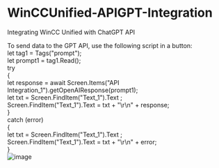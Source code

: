 # WinCCUnified-APIGPT-Integration
Integrating WinCC Unified with ChatGPT API

To send data to the GPT API, use the following script in a button:  
let tag1 = Tags("prompt");  
let prompt1 = tag1.Read();  
try   
{  
  let response = await Screen.Items("API Integration_1").getOpenAIResponse(prompt1);  
  let txt = Screen.FindItem("Text_1").Text ;  
  Screen.FindItem("Text_1").Text = txt + "\r\n" + response;  
}   
catch (error)  
{  
  let txt = Screen.FindItem("Text_1").Text ;  
  Screen.FindItem("Text_1").Text = txt + "\r\n" + error;  
}  
![image](https://github.com/user-attachments/assets/9886d350-4c5c-4c3e-99ef-fdd05eb99cef)
